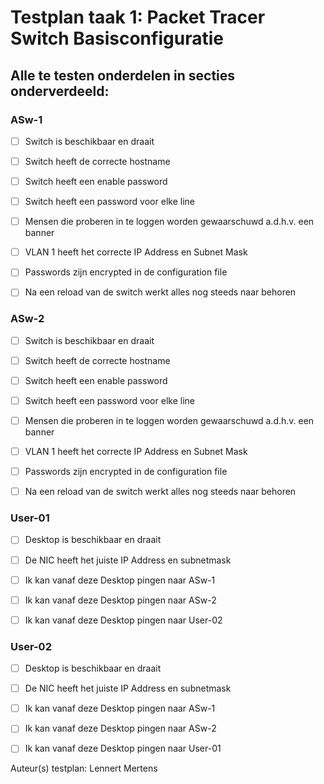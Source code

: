 # Testplan taak 1: Packet Tracer Switch Basisconfiguratie
## Alle te testen onderdelen in secties onderverdeeld: 

### ASw-1

- [ ] Switch is beschikbaar en draait
- [ ] Switch heeft de correcte hostname
- [ ] Switch heeft een enable password
- [ ] Switch heeft een password voor elke line
- [ ] Mensen die proberen in te loggen worden gewaarschuwd a.d.h.v. een banner
- [ ] VLAN 1 heeft het correcte IP Address en Subnet Mask
- [ ] Passwords zijn encrypted in de configuration file
- [ ] Na een reload van de switch werkt alles nog steeds naar behoren


### ASw-2

- [ ] Switch is beschikbaar en draait
- [ ] Switch heeft de correcte hostname
- [ ] Switch heeft een enable password
- [ ] Switch heeft een password voor elke line
- [ ] Mensen die proberen in te loggen worden gewaarschuwd a.d.h.v. een banner
- [ ] VLAN 1 heeft het correcte IP Address en Subnet Mask
- [ ] Passwords zijn encrypted in de configuration file
- [ ] Na een reload van de switch werkt alles nog steeds naar behoren


### User-01

- [ ] Desktop is beschikbaar en draait
- [ ] De NIC heeft het juiste IP Address en subnetmask
- [ ] Ik kan vanaf deze Desktop pingen naar ASw-1
- [ ] Ik kan vanaf deze Desktop pingen naar ASw-2
- [ ] Ik kan vanaf deze Desktop pingen naar User-02


### User-02

- [ ] Desktop is beschikbaar en draait
- [ ] De NIC heeft het juiste IP Address en subnetmask
- [ ] Ik kan vanaf deze Desktop pingen naar ASw-1
- [ ] Ik kan vanaf deze Desktop pingen naar ASw-2
- [ ] Ik kan vanaf deze Desktop pingen naar User-01


Auteur(s) testplan: Lennert Mertens


